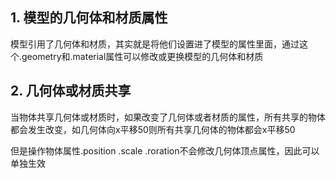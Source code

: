 ## 1. 模型的几何体和材质属性

模型引用了几何体和材质，其实就是将他们设置进了模型的属性里面，通过这个.geometry和.material属性可以修改或更换模型的几何体和材质

## 2. 几何体或材质共享

当物体共享几何体或材质时，如果改变了几何体或者材质的属性，所有共享的物体都会发生改变，如几何体向x平移50则所有共享几何体的物体都会x平移50

但是操作物体属性.position .scale .roration不会修改几何体顶点属性，因此可以单独生效

